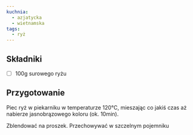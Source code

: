 ```yaml
---
kuchnia:
  - azjatycka
  - wietnamska
tags:
  - ryż
---
```


## Składniki

- [ ] 100g surowego ryżu

## Przygotowanie

Piec ryż w piekarniku w temperaturze 120°C, mieszając co jakiś czas aż nabierze jasnobrązowego koloru (ok. 10min).

Zblendować na proszek. Przechowywać w szczelnym pojemniku
